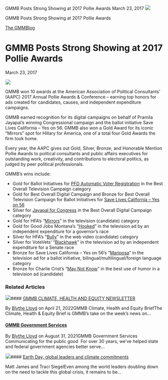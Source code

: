 



GMMB Posts Strong Showing at 2017 Pollie Awards
March 23, 2017
![](data:image/gif;base64,R0lGODlhAQABAAAAACH5BAEKAAEALAAAAAABAAEAAAICTAEAOw==)![](https://www.gmmb.com/wp-content/uploads/2020/11/GMMBGeneralNews3-e1501261578181.jpg)



GMMB Posts Strong Showing at 2017 Pollie Awards





 [The GMMBlog](/blog/)



##### 

 GMMB Posts Strong Showing at 2017 Pollie Awards
===============================================


March 23, 2017



![](data:image/gif;base64,R0lGODlhAQABAAAAACH5BAEKAAEALAAAAAABAAEAAAICTAEAOw==)![](https://www.gmmb.com/wp-content/uploads/2020/11/GMMBGeneralNews3-e1501261578181-552x552.jpg) 


GMMB won 10 awards at the American Association of Political Consultants’ (AAPC) 2017 Annual Pollie Awards & Conference – earning top honors for ads created for candidates, causes, and independent expenditure campaigns.


GMMB earned recognition for its digital campaigns on behalf of Pramila Jayapal’s winning Congressional campaign and the ballot initiative Save Lives California – Yes on 56. GMMB also won a Gold Award for its iconic “Mirrors” spot for Hillary for America, one of a total four Gold Awards the firm took home.


Every year, the AAPC gives out Gold, Silver, Bronze, and Honorable Mention Pollie Awards to political consultants and public affairs executives for outstanding work, creativity, and contributions to electoral politics, as judged by peer political professionals.


GMMB’s wins include:


* Gold for Ballot Initiatives for [PFD Automatic Voter Registration](https://vimeo.com/190723328) in the Best Overall Television Campaign category
* Gold for Best Overall Digital Campaign and Bronze for Best Overall Television Campaign for Ballot Initiatives for [Save Lives California – Yes on 56](https://vimeo.com/190775175)
* Silver for [Jayapal for Congress](https://vimeo.com/208902426/0c24bc8564) in the Best Overall Digital Campaign category
* Gold for HFA’s “[Mirrors](https://vimeo.com/200222230)” in the television (candidate) category
* Gold for Good Jobs Montana’s “[Hooked](https://vimeo.com/190637801)” in the television ad by an independent expenditure for a governor’s race
* Silver for HFA’s “[Bully](https://vimeo.com/208903935)” in the web video (candidate) category
* Silver for VoteVets’ “[Blackhawk](https://vimeo.com/190169057)” in the television ad by an independent expenditure for a Senate race
* Bronze for Save Lives California – Yes on 56’s “[Mariposa](https://vimeo.com/190655446)” in the television ad for a ballot initiative, bilingual/multilingual/foreign language category
* Bronze for Charlie Crist’s “[May Not Know](https://vimeo.com/208737405)” in the best use of humor in a television ad (candidate)









### Related Articles

![](data:image/gif;base64,R0lGODlhAQABAAAAACH5BAEKAAEALAAAAAABAAEAAAICTAEAOw==)![](https://www.gmmb.com/wp-content/uploads/2022/03/Picture1-1-380x200.png)#### [GMMB CLIMATE, HEALTH AND EQUITY NEWSLETTER](https://www.gmmb.com/climate/)

By [Blythe Lloyd](https://www.gmmb.com/author/blloyd/) on April 21, 2022GMMB Climate, Health and Equity BriefThe Climate, Health & Equity Brief is GMMB’s take on the week’s news on…

#### [GMMB Government Services](https://www.gmmb.com/governmentservices/)

By [Blythe Lloyd](https://www.gmmb.com/author/blloyd/) on August 31, 2021GMMB Government Services  Communicating for the public good  For over 30 years, we’ve helped state and federal government agencies better serve…

![](data:image/gif;base64,R0lGODlhAQABAAAAACH5BAEKAAEALAAAAAABAAEAAAICTAEAOw==)![](https://www.gmmb.com/wp-content/uploads/2021/04/b5197d82-9fb4-4c84-a8d9-e468348c4c67-380x200.jpg)#### [Earth Day, global leaders and climate commitments](https://www.gmmb.com/news/earth-day-global-leaders-and-climate-commitments/)

Matt James and Traci SiegelEven among the world leaders doubling down on the need to tackle this global crisis, it remains to be…




